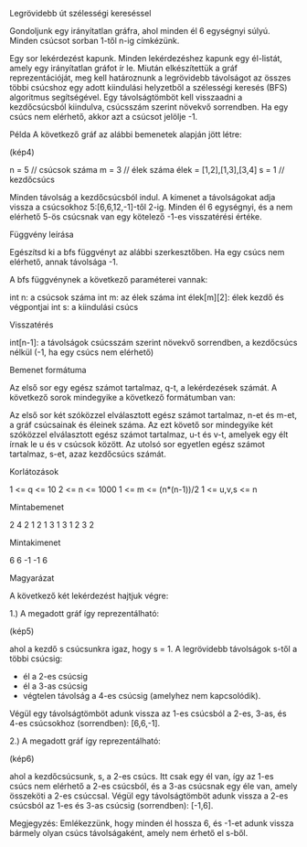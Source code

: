 Legrövidebb út szélességi kereséssel

Gondoljunk egy irányítatlan gráfra, ahol minden él 6 egységnyi súlyú. Minden csúcsot sorban 1-től n-ig címkézünk.

Egy sor lekérdezést kapunk. Minden lekérdezéshez kapunk egy él-listát, amely egy irányítatlan gráfot ír le. Miután elkészítettük a gráf reprezentációját, meg kell határoznunk a legrövidebb távolságot az összes többi csúcshoz egy adott kiindulási helyzetből a szélességi keresés (BFS) algoritmus segítségével. Egy távolságtömböt kell visszaadni a kezdőcsúcsból kiindulva, csúcsszám szerint növekvő sorrendben. Ha egy csúcs nem elérhető, akkor azt a csúcsot jelölje -1.

Példa
A következő gráf az alábbi bemenetek alapján jött létre:

(kép4)

n = 5 // csúcsok száma
m = 3 // élek száma
élek = [1,2],[1,3],[3,4]
s = 1 // kezdőcsúcs

Minden távolság a kezdőcsúcsból indul. A kimenet a távolságokat adja vissza a csúcsokhoz 5:[6,6,12,-1]-től 2-ig. Minden él 6 egységnyi, és a nem elérhető 5-ös csúcsnak van egy kötelező -1-es visszatérési értéke.

Függvény leírása

Egészítsd ki a bfs függvényt az alábbi szerkesztőben. Ha egy csúcs nem elérhető, annak távolsága -1.

A bfs függvénynek a következő paraméterei vannak:

int n: a csúcsok száma
int m: az élek száma
int élek[m][2]: élek kezdő és végpontjai
int s: a kiindulási csúcs

Visszatérés

int[n-1]: a távolságok csúcsszám szerint növekvő sorrendben, a kezdőcsúcs nélkül (-1, ha egy csúcs nem elérhető)

Bemenet formátuma

Az első sor egy egész számot tartalmaz, q-t, a lekérdezések számát. A következő sorok mindegyike a következő formátumban van:

Az első sor két szóközzel elválasztott egész számot tartalmaz, n-et és m-et, a gráf csúcsainak és éleinek száma.
Az ezt követő sor mindegyike két szóközzel elválasztott egész számot tartalmaz, u-t és v-t, amelyek egy élt írnak le u és v csúcsok között.
Az utolsó sor egyetlen egész számot tartalmaz, s-et, azaz kezdőcsúcs számát.

Korlátozások

1 <= q <= 10
2 <= n <= 1000
1 <= m <= (n*(n-1))/2
1 <= u,v,s <= n

Mintabemenet

2
4 2
1 2
1 3
1
3 1
2 3
2

Mintakimenet

6 6 -1
-1 6

Magyarázat

A következő két lekérdezést hajtjuk végre:

1.) A megadott gráf így reprezentálható:

(kép5)

ahol a kezdő s csúcsunkra igaz, hogy s = 1. A legrövidebb távolságok s-től a többi csúcsig:
- él a 2-es csúcsig
- él a 3-as csúcsig
- végtelen távolság a 4-es csúcsig (amelyhez nem kapcsolódik). 

Végül egy távolságtömböt adunk vissza az 1-es csúcsból a 2-es, 3-as, és 4-es csúcsokhoz (sorrendben): [6,6,-1].

2.) A megadott gráf így reprezentálható:

(kép6)

ahol a kezdőcsúcsunk, s, a 2-es csúcs. Itt csak egy él van, így az 1-es csúcs nem elérhető a 2-es csúcsból, és a 3-as csúcsnak egy éle van, amely összeköti a 2-es csúccsal. Végül egy távolságtömböt adunk vissza a 2-es csúcsból az 1-es és 3-as csúcsig (sorrendben): [-1,6].

Megjegyzés: Emlékezzünk, hogy minden él hossza 6, és -1-et adunk vissza bármely olyan csúcs távolságaként, amely nem érhető el s-ből.